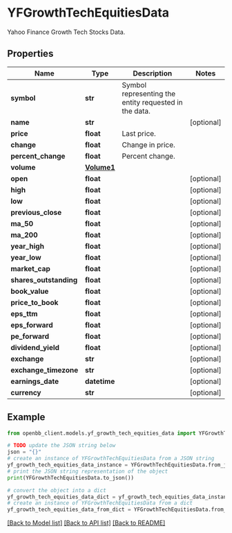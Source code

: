 # YFGrowthTechEquitiesData

Yahoo Finance Growth Tech Stocks Data.

## Properties

Name | Type | Description | Notes
------------ | ------------- | ------------- | -------------
**symbol** | **str** | Symbol representing the entity requested in the data. | 
**name** | **str** |  | [optional] 
**price** | **float** | Last price. | 
**change** | **float** | Change in price. | 
**percent_change** | **float** | Percent change. | 
**volume** | [**Volume1**](Volume1.md) |  | 
**open** | **float** |  | [optional] 
**high** | **float** |  | [optional] 
**low** | **float** |  | [optional] 
**previous_close** | **float** |  | [optional] 
**ma_50** | **float** |  | [optional] 
**ma_200** | **float** |  | [optional] 
**year_high** | **float** |  | [optional] 
**year_low** | **float** |  | [optional] 
**market_cap** | **float** |  | [optional] 
**shares_outstanding** | **float** |  | [optional] 
**book_value** | **float** |  | [optional] 
**price_to_book** | **float** |  | [optional] 
**eps_ttm** | **float** |  | [optional] 
**eps_forward** | **float** |  | [optional] 
**pe_forward** | **float** |  | [optional] 
**dividend_yield** | **float** |  | [optional] 
**exchange** | **str** |  | [optional] 
**exchange_timezone** | **str** |  | [optional] 
**earnings_date** | **datetime** |  | [optional] 
**currency** | **str** |  | [optional] 

## Example

```python
from openbb_client.models.yf_growth_tech_equities_data import YFGrowthTechEquitiesData

# TODO update the JSON string below
json = "{}"
# create an instance of YFGrowthTechEquitiesData from a JSON string
yf_growth_tech_equities_data_instance = YFGrowthTechEquitiesData.from_json(json)
# print the JSON string representation of the object
print(YFGrowthTechEquitiesData.to_json())

# convert the object into a dict
yf_growth_tech_equities_data_dict = yf_growth_tech_equities_data_instance.to_dict()
# create an instance of YFGrowthTechEquitiesData from a dict
yf_growth_tech_equities_data_from_dict = YFGrowthTechEquitiesData.from_dict(yf_growth_tech_equities_data_dict)
```
[[Back to Model list]](../README.md#documentation-for-models) [[Back to API list]](../README.md#documentation-for-api-endpoints) [[Back to README]](../README.md)


